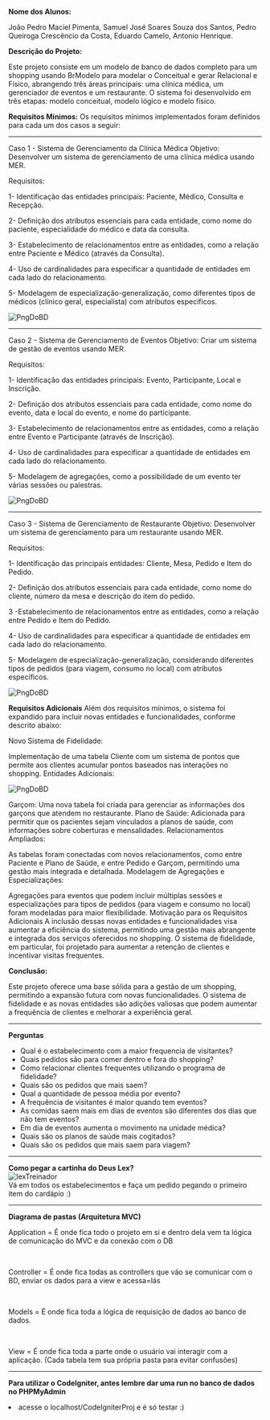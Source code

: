   **Nome dos Alunos:**

João Pedro Maciel Pimenta, Samuel José Soares Souza dos Santos, Pedro Queiroga Crescêncio da Costa, Eduardo Camelo, Antonio Henrique.

  **Descrição do Projeto:**

Este projeto consiste em um modelo de banco de dados completo para um shopping usando BrModelo para modelar o Conceitual e gerar Relacional e Físico, abrangendo três áreas principais: uma clínica médica, um gerenciador de eventos e um restaurante. O sistema foi desenvolvido em três etapas: modelo conceitual, modelo lógico e modelo físico.

  **Requisitos Mínimos:**
Os requisitos mínimos implementados foram definidos para cada um dos casos a seguir:
<hr>
Caso 1 - Sistema de Gerenciamento da Clínica Médica
Objetivo: Desenvolver um sistema de gerenciamento de uma clínica médica usando MER.

Requisitos:

1- Identificação das entidades principais: Paciente, Médico, Consulta e Recepção.

2- Definição dos atributos essenciais para cada entidade, como nome do paciente, especialidade do médico e data da consulta.

3- Estabelecimento de relacionamentos entre as entidades, como a relação entre Paciente e Médico (através da Consulta).

4- Uso de cardinalidades para especificar a quantidade de entidades em cada lado do relacionamento.

5- Modelagem de especialização-generalização, como diferentes tipos de médicos (clínico geral, especialista) com atributos específicos.


![PngDoBD](https://github.com/Pimenta15/BDprojeto/blob/master/Caso1.png)
<hr>
Caso 2 - Sistema de Gerenciamento de Eventos
Objetivo: Criar um sistema de gestão de eventos usando MER.

Requisitos:

1- Identificação das entidades principais: Evento, Participante, Local e Inscrição.

2- Definição dos atributos essenciais para cada entidade, como nome do evento, data e local do evento, e nome do participante.

3- Estabelecimento de relacionamentos entre as entidades, como a relação entre Evento e Participante (através de Inscrição).

4- Uso de cardinalidades para especificar a quantidade de entidades em cada lado do relacionamento.

5- Modelagem de agregações, como a possibilidade de um evento ter várias sessões ou palestras.


![PngDoBD](https://github.com/Pimenta15/BDprojeto/blob/master/Caso2.png)
<hr>
Caso 3 - Sistema de Gerenciamento de Restaurante
Objetivo: Desenvolver um sistema de gerenciamento para um restaurante usando MER.

Requisitos:

1- Identificação das principais entidades: Cliente, Mesa, Pedido e Item do Pedido.

2- Definição dos atributos essenciais para cada entidade, como nome do cliente, número da mesa e descrição do item do pedido.

3 -Estabelecimento de relacionamentos entre as entidades, como a relação entre Pedido e Item do Pedido.

4- Uso de cardinalidades para especificar a quantidade de entidades em cada lado do relacionamento.

5- Modelagem de especialização-generalização, considerando diferentes tipos de pedidos (para viagem, consumo no local) com atributos específicos.

![PngDoBD](https://github.com/Pimenta15/BDprojeto/blob/master/Caso3.png)

  **Requisitos Adicionais**
Além dos requisitos mínimos, o sistema foi expandido para incluir novas entidades e funcionalidades, conforme descrito abaixo:

Novo Sistema de Fidelidade:

  Implementação de uma tabela Cliente com um sistema de pontos que permite aos clientes acumular pontos baseados nas interações no shopping.
Entidades Adicionais:

![PngDoBD](https://github.com/Pimenta15/BDprojeto/blob/master/Generalização.png)

  Garçom: Uma nova tabela foi criada para gerenciar as informações dos garçons que atendem no restaurante.
Plano de Saúde: Adicionada para permitir que os pacientes sejam vinculados a planos de saúde, com informações sobre coberturas e mensalidades.
Relacionamentos Ampliados:

  As tabelas foram conectadas com novos relacionamentos, como entre Paciente e Plano de Saúde, e entre Pedido e Garçom, permitindo uma gestão mais integrada e detalhada.
Modelagem de Agregações e Especializações:

  Agregações para eventos que podem incluir múltiplas sessões e especializações para tipos de pedidos (para viagem e consumo no local) foram modeladas para maior flexibilidade.
Motivação para os Requisitos Adicionais
A inclusão dessas novas entidades e funcionalidades visa aumentar a eficiência do sistema, permitindo uma gestão mais abrangente e integrada dos serviços oferecidos no shopping. O sistema de fidelidade, em particular, foi projetado para aumentar a retenção de clientes e incentivar visitas frequentes.

**Conclusão:**

  Este projeto oferece uma base sólida para a gestão de um shopping, permitindo a expansão futura com novas funcionalidades. O sistema de fidelidade e as novas entidades são adições valiosas que podem aumentar a frequência de clientes e melhorar a experiência geral.
  <hr>
  
**Perguntas**
<ul>
<li><a>Qual é o estabelecimento com a maior frequencia de visitantes?</a></li>

<li><a>Quais pedidos são para comer dentro e fora do shopping?</a></li>

<li><a>Como relacionar clientes frequentes utilizando o programa de fidelidade?</a></li>

<li><a>Quais são os pedidos que mais saem?</a></li>

<li><a>Qual a quantidade de pessoa média por evento?</a></li>

<li><a>A frequência de visitantes é maior quando tem eventos?</a></li>

<li><a>As comidas saem mais em dias de eventos são diferentes dos dias que não tem eventos?</a></li>

<li><a>Em dia de eventos aumenta o movimento na unidade médica?</a></li>

<li><a>Quais são os planos de saúde mais cogitados?</a></li>

<li><a>Quais são os pedidos que mais saem para viagem?</a></li>
</ul>

<hr>

**Como pegar a cartinha do Deus Lex?**
<br>
![lexTreinador](https://github.com/Pimenta15/BDprojeto/blob/master/lex.jpg)
<br>
 Vá em todos os estabelecimentos e faça um pedido pegando o primeiro item do cardápio :)
<hr>

**Diagrama de pastas (Arquitetura MVC)**

<p> Application = É onde fica todo o projeto em si e dentro dela vem ta lógica de comunicação do MVC e da conexão com o DB </p>
<br>
<p> Controller = É onde fica todas as controllers que vão se comunicar com o BD, enviar os dados para a view e acessa=lás</p>
<br>
<p> Models = É onde fica toda a lógica de requisição de dados ao banco de dados. </p>
<br>
<p> View = É onde fica toda a parte onde o usuário vai interagir com a aplicação. (Cada tabela tem sua própria pasta para evitar confusões)</p>
<hr>

**Para utilizar o CodeIgniter, antes lembre dar uma run no banco de dados no PHPMyAdmin**
<li><a>acesse o localhost/CodeIgniterProj e é só testar :)</a></li>